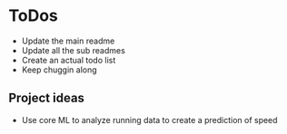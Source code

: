 # ToDos
- Update the main readme
- Update all the sub readmes
- Create an actual todo list
- Keep chuggin along

## Project ideas
- Use core ML to analyze running data to create a prediction of speed
